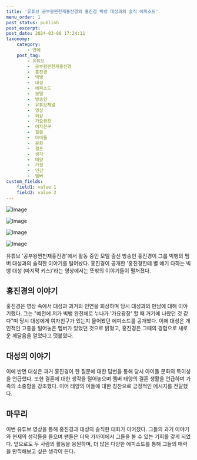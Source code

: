 ```yaml
---
title: '유튜브 공부왕찐천재홍진경의 홍진경 빅뱅 대성과의 솔직 에피소드'
menu_order: 1
post_status: publish
post_excerpt: 
post_date: 2024-03-08 17:24:11
taxonomy:
    category:
        - 연예
    post_tag:
        - 유튜브
        -  공부왕찐천재홍진경
        -  홍진경
        -  빅뱅
        -  대성
        -  에피소드
        -  모델
        -  방송인
        -  유튜브채널
        -  영상
        -  회상
        -  가요광장
        -  여자친구
        -  질문
        -  아이돌
        -  문화
        -  결혼
        -  생각
        -  태양
        -  가정
        -  인간
        -  멤버
custom_fields:
    field1: value 1
    field2: value 2
---
```


![Image](https://ssl.pstatic.net/mimgnews/image/117/2024/03/08/0003811188_001_20240308093305603.jpg?type=w540)

![Image](https://mimgnews.pstatic.net/image/117/2024/03/08/0003811188_002_20240308093305643.jpg?type=w540)

![Image](https://ssl.pstatic.net/mimgnews/image/117/2024/03/08/0003811188_003_20240308093305695.jpg?type=w540)

![Image](https://mimgnews.pstatic.net/image/117/2024/03/08/0003811188_004_20240308093305761.jpg?type=w540)

유튜브 '공부왕찐천재홍진경'에서 활동 중인 모델 출신 방송인 홍진경이 그룹 빅뱅의 멤버 대성과의 솔직한 이야기를 털어놨다. 홍진경이 공개한 '홍진경한테 별 얘기 다하는 빅뱅 대성 (마지막 키스)'라는 영상에서는 뜻밖의 이야기들이 펼쳐졌다.
## 홍진경의 이야기
홍진경은 영상 속에서 대성과 과거의 인연을 회상하며 당시 대성과의 만남에 대해 이야기했다. 그는 "예전에 저가 빅뱅 완전체로 누나가 '가요광장' 할 때 거기에 나왔던 것 같다"며 당시 대성에게 여자친구가 있는지 물어봤던 에피소드를 공개했다. 이에 대성은 개인적인 고충을 털어놓은 멤버가 있었던 것으로 밝혔고, 홍진경은 그때의 경험으로 새로운 깨달음을 얻었다고 덧붙였다.
## 대성의 이야기
이에 반면 대성은 과거 홍진경이 한 질문에 대한 답변을 통해 당시 아이돌 문화의 특이성을 언급했다. 또한 결혼에 대한 생각을 털어놓으며 멤버 태양의 결혼 생활을 언급하며 가족의 소중함을 강조했다. 이어 태양의 아들에 대한 칭찬으로 긍정적인 메시지를 전달했다.
## 마무리
이번 유튜브 영상을 통해 홍진경과 대성의 솔직한 대화가 이어졌다. 그들의 과거 이야기와 현재의 생각들을 들으며 팬들은 더욱 가까이에서 그들을 볼 수 있는 기회를 갖게 되었다. 앞으로도 두 사람의 활동을 응원하며, 더 많은 다양한 에피소드를 통해 그들의 매력을 만끽해보고 싶은 생각이 든다.
